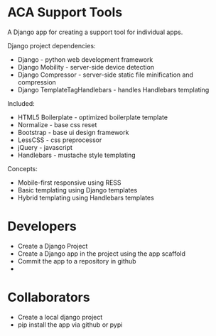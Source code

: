 ACA Support Tools
=================

A Django app for creating a support tool for individual apps.

Django project dependencies:
* Django - python web development framework
* Django Mobility - server-side device detection
* Django Compressor - server-side static file minification and compression
* Django TemplateTagHandlebars - handles Handlebars templating

Included:
* HTML5 Boilerplate - optimized boilerplate template
* Normalize - base css reset
* Bootstrap - base ui design framework
* LessCSS - css preprocessor
* jQuery - javascript
* Handlebars - mustache style templating

Concepts:
* Mobile-first responsive using RESS
* Basic templating using Django templates
* Hybrid templating using Handlebars templates


Developers
==========

* Create a Django Project
* Create a Django app in the project using the app scaffold 
* Commit the app to a repository in github
* 

Collaborators
=============
* Create a local django project
* pip install the app via github or pypi
